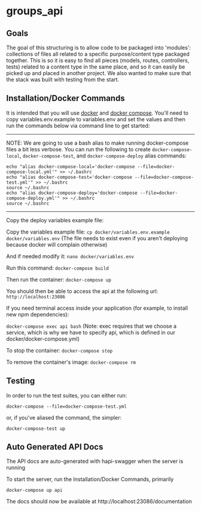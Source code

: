 # groups_api

## Goals

The goal of this structuring is to allow code to be packaged into 'modules':
collections of files all related to a specific purpose/content type packaged
together. This is so it is easy to find all pieces (models, routes, controllers,
tests) related to a content type in the same place, and so it can easily be
picked up and placed in another project. We also wanted to make sure that the
stack was built with testing from the start.

## Installation/Docker Commands

It is intended that you will use [docker](https://docs.docker.com/engine/installation/)
and [docker compose](https://docs.docker.com/compose/install/). You'll need to
copy variables.env.example to variables.env and set the values and then run the
commands below via command line to get started:

---
NOTE: We are going to use a bash alias to make running docker-compose files a bit less verbose. You can run the following to create `docker-compose-local`, `docker-compose-test`, and `docker-compose-deploy` alias commands:
```
echo "alias docker-compose-local='docker-compose --file=docker-compose-local.yml'" >> ~/.bashrc
echo "alias docker-compose-test='docker-compose --file=docker-compose-test.yml'" >> ~/.bashrc
source ~/.bashrc
echo "alias docker-compose-deploy='docker-compose --file=docker-compose-deploy.yml'" >> ~/.bashrc
source ~/.bashrc
```
---

Copy the deploy variables example file:

Copy the variables example file:
`cp docker/variables.env.example docker/variables.env`
(The file needs to exist even if you aren't deploying because docker will complain otherwise)

And if needed modify it:
`nano docker/variables.env`

Run this command:
`docker-compose build`

Then run the container:
`docker-compose up`

You should then be able to access the api at the following url:
`http://localhost:23086`

If you need terminal access inside your application (for example, to install new npm dependencies):

`docker-compose exec api bash`
(Note: exec requires that we choose a service, which is why we have to specify api, which is defined in our docker/docker-compose.yml)

To stop the container:
`docker-compose stop`

To remove the container's image:
`docker-compose rm`

## Testing

In order to run the test suites, you can either run:

`docker-compose --file=docker-compose-test.yml`

or, if you've aliased the command, the simpler:

`docker-compose-test up`

## Auto Generated API Docs

The API docs are auto-generated with hapi-swagger when the server is running

To start the server, run the Installation/Docker Commands, primarily

`docker-compose up api`

The docs should now be available at http://localhost:23086/documentation
